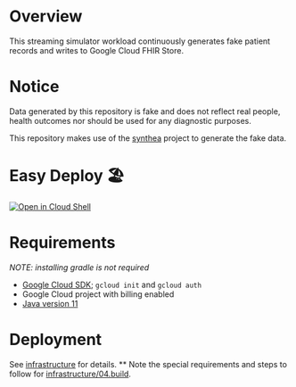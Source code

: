 <!--
Copyright 2022 Google LLC

Licensed under the Apache License, Version 2.0 (the "License");
you may not use this file except in compliance with the License.
You may obtain a copy of the License at

    https://www.apache.org/licenses/LICENSE-2.0

Unless required by applicable law or agreed to in writing, software
distributed under the License is distributed on an "AS IS" BASIS,
WITHOUT WARRANTIES OR CONDITIONS OF ANY KIND, either express or implied.
See the License for the specific language governing permissions and
limitations under the License.
-->

# Overview

This streaming simulator workload continuously generates fake patient records
and writes to Google Cloud FHIR Store.

# Notice

Data generated by this repository is fake and does not reflect real people,
health outcomes nor should be used for any diagnostic purposes.

This repository makes use of the
[synthea](https://github.com/synthetichealth/synthea) project to generate the
fake data.

# Easy Deploy 🏖️

[![Open in Cloud Shell](https://gstatic.com/cloudssh/images/open-btn.svg)](https://shell.cloud.google.com/cloudshell/editor?cloudshell_git_repo=https%3A%2F%2Fgithub.com%2Fgoogle-health%2Fpatient-population-simulator&cloudshell_git_branch=01-open-cloud-shell&cloudshell_tutorial=cloud_shell_tutorial.md)

# Requirements

*NOTE: installing gradle is not required*

- [Google Cloud SDK](https://cloud.google.com/sdk); `gcloud init` and
`gcloud auth`
- Google Cloud project with billing enabled
- [Java version 11](https://www.oracle.com/java/technologies/downloads/#java11)

# Deployment

See [infrastructure](infrastructure) for details.
** Note the special requirements and steps to follow for
[infrastructure/04.build](infrastructure/04.build/README.md).
